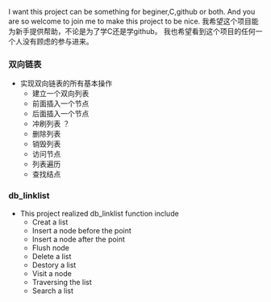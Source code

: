 I want this project can be something for beginer,C,github or both.
And you are so welcome to join me to make this project to be nice.
我希望这个项目能为新手提供帮助，不论是为了学C还是学github。
我也希望看到这个项目的任何一个人没有顾虑的参与进来。
### 双向链表

* 实现双向链表的所有基本操作
  * 建立一个双向列表
  * 前面插入一个节点
  * 后面插入一个节点
  * 冲刷列表 ？
  * 删除列表
  * 销毁列表
  * 访问节点
  * 列表遍历
  * 查找结点
  
### db_linklist

* This project realized db_linklist function include
  * Creat a list
  * Insert a node before the point
  * Insert a node after the point
  * Flush node
  * Delete a list
  * Destory a list
  * Visit a node
  * Traversing the list
  * Search a list
